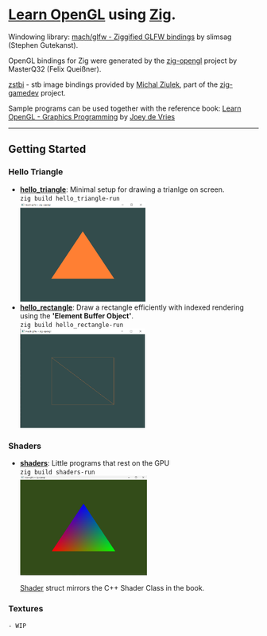 # [**Learn OpenGL**](https://learnopengl.com/) using [Zig](https://ziglang.org/).

Windowing library: [mach/glfw - Ziggified GLFW bindings](https://github.com/hexops/mach-glfw) by slimsag
(Stephen Gutekanst).

OpenGL bindings for Zig were generated by the [zig-opengl](https://github.com/MasterQ32/zig-opengl) project by MasterQ32 (Felix Queißner).

[zstbi](https://github.com/michal-z/zig-gamedev/tree/main/libs/zstbi) - stb image bindings provided by [Michal Ziulek](https://github.com/michal-z), part of the [zig-gamedev](https://github.com/michal-z/zig-gamedev) project. 

Sample programs can be used together with the reference book: [Learn OpenGL - Graphics Programming](https://learnopengl.com/) by [Joey de Vries](http://joeydevries.com/#home)

---
## Getting Started
### Hello Triangle 

- [**hello_triangle**](src/getting_started/hello_triangle/): Minimal setup for drawing a trianlge on screen.<br />`zig build hello_triangle-run`
<br /><a href="src/getting_started/hello_triangle"><img src="src/getting_started/hello_triangle/image.png" alt="hello triangle" height="200"></a>
- [**hello_rectangle**](src/getting_started/hello_rectangle/): Draw a rectangle efficiently with indexed rendering using the **'Element Buffer Object'**. <br />`zig build hello_rectangle-run`
<br /><a href="src/getting_started/hello_rectangle"><img src="src/getting_started/hello_rectangle/image.png" alt="hello triangle" height="200"></a>

### Shaders
- [**shaders**](src/getting_started/shaders/): Little programs that rest on the GPU <br />
`zig build shaders-run`
<br /><a href="src/getting_started/shaders"><img src="src/getting_started/shaders/image.png" alt="shaders" height="200"></a>

    [Shader](src/common/shader.zig) struct mirrors the C++ Shader Class in the book. 

### Textures
    - WIP